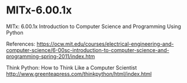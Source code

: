 # MITx-6.00.1x
MITx: 6.00.1x Introduction to Computer Science and Programming Using Python

References:
https://ocw.mit.edu/courses/electrical-engineering-and-computer-science/6-00sc-introduction-to-computer-science-and-programming-spring-2011/index.htm

Think Python: How to Think Like a Computer Scientist
http://www.greenteapress.com/thinkpython/html/index.html


